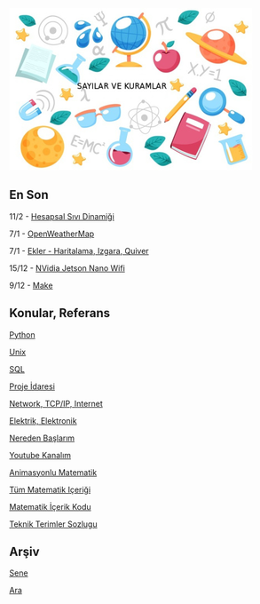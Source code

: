 
![](sk.jpg)

## En Son

11/2 - [Hesapsal Sıvı Dinamiği](https://burakbayramli.github.io/dersblog/compscieng/compscieng_app45cfdintro/hesapsal_sivi_dinamigine__computational_fluid_dynamics_cfd__giris_.html)

7/1 - [OpenWeatherMap](https://burakbayramli.github.io/dersblog/sk/2017/09/meteoroloji-verileri.md-ecmwf-noaa-openweathermap.html)

7/1 - [Ekler - Haritalama, Izgara, Quiver](https://burakbayramli.github.io/dersblog/sk/2020/02/haritalamak.html)

15/12 - [NVidia Jetson Nano Wifi](https://burakbayramli.github.io/dersblog/sk/2020/12/nvidia-jetson-nano-2GB-wifi.html)

9/12 - [Make](https://burakbayramli.github.io/dersblog/sk/2020/11/cpp.html#make)


## Konular, Referans

[Python](2016/01/python-dil-ogrenimi.md)

[Unix](2020/07/unix.md)

[SQL](2012/03/sql.md)

[Proje İdaresi](2020/07/proje-idaresi.md)

[Network, TCP/IP, Internet](2000/10/network.md)

[Elektrik, Elektronik](2020/08/elektronik.md)

[Nereden Başlarım](2019/01/nereden.md)

[Youtube Kanalım](https://www.youtube.com/channel/UCMAUsgUq5ODy8kMnJlUBUdQ)

[Animasyonlu Matematik](https://www.youtube.com/channel/UCx64ou5qw0Q9LLkwE8xSNEg)

[Tüm Matematik Içeriği](https://burakbayramli.github.io/dersblog/)

[Matematik İçerik Kodu](https://github.com/burakbayramli/classnotes)

[Teknik Terimler Sozlugu](https://burakbayramli.github.io/dersblog/algs/dict/teknik_terimler_sozlugu.html)

## Arşiv

[Sene](year.md)

[Ara](ara.html)

